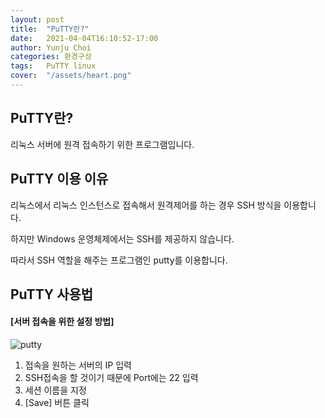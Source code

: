 ```yaml
---
layout: post
title:  "PuTTY란?"
date:   2021-04-04T16:10:52-17:00
author: Yunju Choi
categories: 환경구성
tags:	PuTTY linux
cover:  "/assets/heart.png"
---
```


## PuTTY란?

리눅스 서버에 원격 접속하기 위한 프로그램입니다.

## PuTTY 이용 이유

리눅스에서 리눅스 인스턴스로 접속해서 원격제어를 하는 경우 SSH 방식을 이용합니다.

하지만 Windows 운영체제에서는 SSH를 제공하지 않습니다.

따라서 SSH 역할을 해주는 프로그램인 putty를 이용합니다.

## PuTTY 사용법

#### [서버 접속을 위한 설정 방법]

![putty](C:\Users\jadoo\yunju-choi.github.io\assets\image\putty.PNG)

1. 접속을 원하는 서버의 IP 입력
2. SSH접속을 할 것이기 때문에 Port에는 22 입력
3. 세션 이름을 지정
4. [Save] 버튼 클릭

